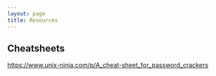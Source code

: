 ```yaml
---
layout: page
title: Resources
---
```


## Cheatsheets 
https://www.unix-ninja.com/p/A_cheat-sheet_for_password_crackers
